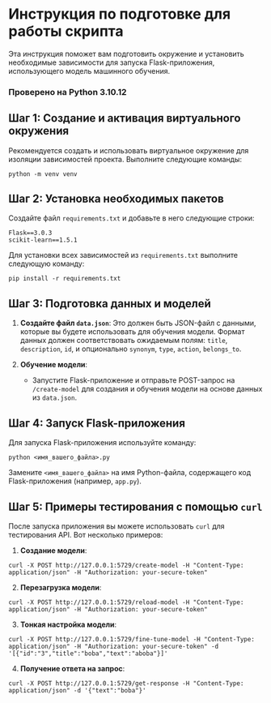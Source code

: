 # Инструкция по подготовке для работы скрипта

Эта инструкция поможет вам подготовить окружение и установить необходимые зависимости для запуска Flask-приложения, использующего модель машинного обучения.

### Проверено на Python 3.10.12

## Шаг 1: Создание и активация виртуального окружения

Рекомендуется создать и использовать виртуальное окружение для изоляции зависимостей проекта. Выполните следующие команды:

```
python -m venv venv
```

## Шаг 2: Установка необходимых пакетов

Создайте файл `requirements.txt` и добавьте в него следующие строки:

```
Flask==3.0.3
scikit-learn==1.5.1
```

Для установки всех зависимостей из `requirements.txt` выполните следующую команду:

```
pip install -r requirements.txt
```

## Шаг 3: Подготовка данных и моделей

1. **Создайте файл `data.json`**: Это должен быть JSON-файл с данными, которые вы будете использовать для обучения модели. Формат данных должен соответствовать ожидаемым полям: `title`, `description`, `id`, и опционально `synonym`, `type`, `action`, `belongs_to`.

2. **Обучение модели**:
   - Запустите Flask-приложение и отправьте POST-запрос на `/create-model` для создания и обучения модели на основе данных из `data.json`.

## Шаг 4: Запуск Flask-приложения

Для запуска Flask-приложения используйте команду:

```
python <имя_вашего_файла>.py
```

Замените `<имя_вашего_файла>` на имя Python-файла, содержащего код Flask-приложения (например, `app.py`).

## Шаг 5: Примеры тестирования с помощью `curl`

После запуска приложения вы можете использовать `curl` для тестирования API. Вот несколько примеров:

1. **Создание модели**:

```
curl -X POST http://127.0.0.1:5729/create-model -H "Content-Type: application/json" -H "Authorization: your-secure-token"
```

2. **Перезагрузка модели**:

```
curl -X POST http://127.0.0.1:5729/reload-model -H "Content-Type: application/json" -H "Authorization: your-secure-token"
```

3. **Тонкая настройка модели**:

```
curl -X POST http://127.0.0.1:5729/fine-tune-model -H "Content-Type: application/json" -H "Authorization: your-secure-token" -d '[{"id":"3","title":"boba","text":"aboba"}]'
```

4. **Получение ответа на запрос**:

```
curl -X POST http://127.0.0.1:5729/get-response -H "Content-Type: application/json" -d '{"text":"boba"}'
```